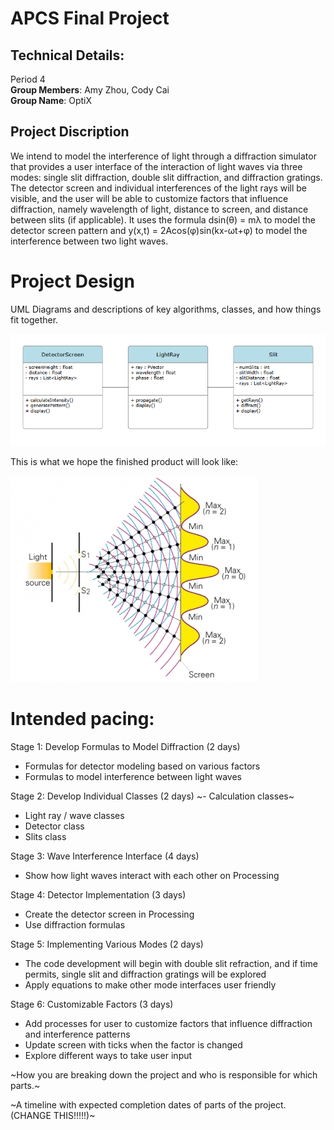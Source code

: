 # APCS Final Project
## Technical Details:

Period 4 <br/>
**Group Members**: Amy Zhou, Cody Cai <br/>
**Group Name**: OptiX

## Project Discription
We intend to model the interference of light through a diffraction simulator that provides a user interface of the interaction of light waves via three modes: single slit diffraction, double slit diffraction, and diffraction gratings. The detector screen and individual interferences of the light rays will be visible, and the user will be able to customize factors that influence diffraction, namely wavelength of light, distance to screen, and distance between slits (if applicable). It uses the formula dsin(θ) = mλ to model the detector screen pattern and y(x,t) = 2Acos(φ)sin(kx-ωt+φ) to model the interference between two light waves.

# Project Design

UML Diagrams and descriptions of key algorithms, classes, and how things fit together.

  ![UML Diagram](/imgs/uml_v1.png)

This is what we hope the finished product will look like:

  ![Final Product](/imgs/diffraction.jpg)

# Intended pacing:

Stage 1: Develop Formulas to Model Diffraction (2 days)
- Formulas for detector modeling based on various factors
- Formulas to model interference between light waves

Stage 2: Develop Individual Classes (2 days)
~- Calculation classes~
- Light ray / wave classes
- Detector class
- Slits class

Stage 3: Wave Interference Interface (4 days)
- Show how light waves interact with each other on Processing

Stage 4: Detector Implementation (3 days)
- Create the detector screen in Processing
- Use diffraction formulas

Stage 5: Implementing Various Modes (2 days)
- The code development will begin with double slit refraction, and if time permits, single slit and diffraction gratings will be explored
- Apply equations to make other mode interfaces user friendly

Stage 6: Customizable Factors (3 days)
- Add processes for user to customize factors that influence diffraction and interference patterns
- Update screen with ticks when the factor is changed
- Explore different ways to take user input

~How you are breaking down the project and who is responsible for which parts.~

~A timeline with expected completion dates of parts of the project. (CHANGE THIS!!!!!)~
